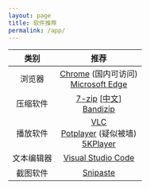 ```yaml
---
layout: page
title: 软件推荐
permalink: /app/
---
```


| 类别 | 推荐 |
| :-: | :-: |
| 浏览器 | [Chrome](https://www.google.cn/intl/zh-CN/chrome/) (国内可访问) <br>[Microsoft Edge](https://www.microsoft.com/zh-cn/edge) |
| 压缩软件 | [7-zip](https://www.7-zip.org/) [[中文](https://sparanoid.com/lab/7z/)]<br>[Bandizip](https://cn.bandisoft.com/bandizip/)|
| 播放软件 | [VLC](https://www.videolan.org/vlc/index.zh.html)<br>[Potplayer](https://potplayer.daum.net/) (疑似被墙)<br>[5KPlayer](https://www.5kplayer.com/) |
| 文本编辑器 | [Visual Studio Code](https://code.visualstudio.com/) |
| 截图软件 | [Snipaste](https://zh.snipaste.com/) |
